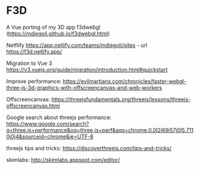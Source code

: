 # F3D

A Vue porting of my 3D app f3dwebgl (https://mdiegoli.github.io/f3dwebgl.html)

Netflify https://app.netlify.com/teams/mdiegoli/sites - url https://f3d.netlify.app/

Migration to Vue 3 https://v3.vuejs.org/guide/migration/introduction.html#quickstart

Improve performance: https://evilmartians.com/chronicles/faster-webgl-three-js-3d-graphics-with-offscreencanvas-and-web-workers

Offscreencanvas: https://threejsfundamentals.org/threejs/lessons/threejs-offscreencanvas.html

Google search about threejs performance: https://www.google.com/search?q=three.js+performance&oq=three.js+perf&aqs=chrome.0.0l2j69i57j0l5.7110j0j4&sourceid=chrome&ie=UTF-8

threejs tips and tricks: https://discoverthreejs.com/tips-and-tricks/

skimlabs: http://skimlabs.appspot.com/editor/
